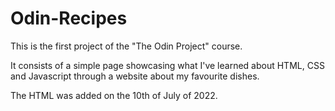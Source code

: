 # Odin-Recipes
This is the first project of the "The Odin Project" course.

It consists of a simple page showcasing what I've learned about HTML, CSS and Javascript through a website about my favourite dishes.

The HTML was added on the 10th of July of 2022.